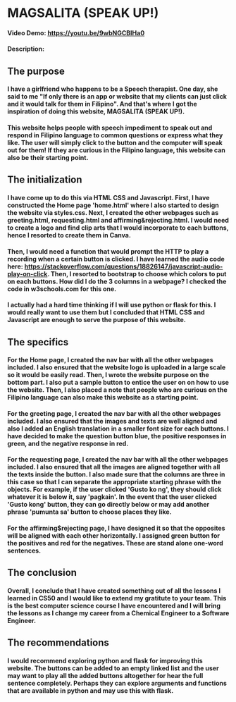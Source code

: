 # MAGSALITA (SPEAK UP!)
#### Video Demo:  <https://youtu.be/9wbNGCBIHa0>
#### Description:


## The purpose
#### I have a girlfriend who happens to be a Speech therapist. One day, she said to me "If only there is an app or website that my clients can just click and it would talk for them in Filipino". And that's where I got the inspiration of doing this website, MAGSALITA (SPEAK UP!).

#### This website helps people with speech impediment to speak out and respond in Filipino language to common questions or express what they like. The user will simply click to the button and the computer will speak out for them! If they are curious in the Filipino language, this website can also be their starting point.

## The initialization
#### I have come up to do this via HTML CSS and Javascript. First, I have constructed the Home page 'home.html' where I also started to design the website via styles.css. Next, I created the other webpages such as greeting.html, requesting.html and affirming&rejecting.html. I would need to create a logo and find clip arts that I would incorporate to each buttons, hence I resorted to create them in Canva.

#### Then, I would need a function that would prompt the HTTP to play a recording when a certain button is clicked. I have learned the audio code here: https://stackoverflow.com/questions/18826147/javascript-audio-play-on-click. Then, I resorted to bootstrap to choose which colors to put on each buttons. How did I do the 3 columns in a webpage? I checked the code in w3schools.com for this one.

#### I actually had a hard time thinking if I will use python or flask for this. I would really want to use them but I concluded that HTML CSS and Javascript are enough to serve the purpose of this website.

## The specifics
#### For the Home page, I created the nav bar with all the other webpages included. I also ensured that the website logo is uploaded in a large scale so it would be easily read. Then, I wrote the website purpose on the bottom part. I also put a sample button to entice the user on on how to use the website. Then, I also placed a note that people who are curious on the Filipino language can also make this website as a starting point.

#### For the greeting page, I created the nav bar with all the other webpages included. I also ensured that the images and texts are well aligned and also I added an English translation in a smaller font size for each buttons. I have decided to make the question button blue, the positive responses in green, and the negative response in red.

#### For the requesting page, I created the nav bar with all the other webpages included. I also ensured that all the images are aligned together with all the texts inside the button. I also made sure that the columns are three in this case so that I can separate the appropriate starting phrase with the objects. For example, if the user clicked 'Gusto ko ng', they should click whatever it is below it, say 'pagkain'. In the event that the user clicked 'Gusto kong' button, they can go directly below or may add another phrase 'pumunta sa' button to choose places they like.

#### For the affirming$rejecting page, I have designed it so that the opposites will be aligned with each other horizontally. I assigned green button for the positives and red for the negatives. These are stand alone one-word sentences.

## The conclusion
#### Overall, I conclude that I have created something out of all the lessons I learned in CS50 and I would like to extend my gratitute to your team. This is the best computer science course I have encountered and I will bring the lessons as I change my career from a Chemical Engineer to a Software Engineer.

## The recommendations
#### I would recommend exploring python and flask for improving this website. The buttons can be added to an empty linked list and the user may want to play all the added buttons altogether for hear the full sentence completely. Perhaps they can explore arguments and functions that are available in python and may use this with flask.